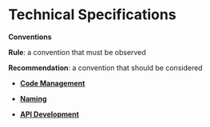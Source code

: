 # Technical Specifications<a name="EN-US_TOPIC_0000001095956459"></a>

**Conventions**

**Rule**: a convention that must be observed

**Recommendation**: a convention that should be considered

-   **[Code Management](code-management.md)**  

-   **[Naming](naming.md)**  

-   **[API Development](api-development.md)**  


